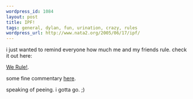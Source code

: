 ```yaml
--- 
wordpress_id: 1084
layout: post
title: IPF!
tags: general, dylan, fun, urination, crazy, rules
wordpress_url: http://www.nata2.org/2005/06/17/ipf/
---
```

i just wanted to remind everyone how much me and my friends rule. check it out here:

<a href="http://nata2.info/?path=pictures%2Fjuggling%2Fipf">We Rule!</a>.

some fine commentary <a href="http://www.yayhooray.com/thread/47298/The-International-Peeing-Contest-2005">here</a>.

speaking of peeing. i gotta go. ;)

